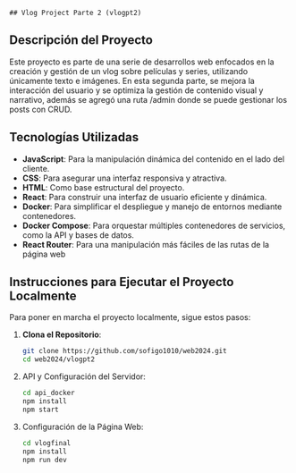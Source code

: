`## Vlog Project Parte 2 (vlogpt2)`

## Descripción del Proyecto
Este proyecto es parte de una serie de desarrollos web enfocados en la creación y gestión de un vlog sobre películas y series, utilizando únicamente texto e imágenes. En esta segunda parte, se mejora la interacción del usuario y se optimiza la gestión de contenido visual y narrativo, además se agregó una ruta /admin donde se puede gestionar los posts con CRUD.

## Tecnologías Utilizadas
- **JavaScript**: Para la manipulación dinámica del contenido en el lado del cliente.
- **CSS**: Para asegurar una interfaz responsiva y atractiva.
- **HTML**: Como base estructural del proyecto.
- **React**: Para construir una interfaz de usuario eficiente y dinámica.
- **Docker**: Para simplificar el despliegue y manejo de entornos mediante contenedores.
- **Docker Compose**: Para orquestar múltiples contenedores de servicios, como la API y bases de datos.
- **React Router**: Para una manipulación más fáciles de las rutas de la página web

## Instrucciones para Ejecutar el Proyecto Localmente
Para poner en marcha el proyecto localmente, sigue estos pasos:

1. **Clona el Repositorio**:
   ```bash
   git clone https://github.com/sofigo1010/web2024.git
   cd web2024/vlogpt2 

1.  API y Configuración del Servidor:

    ```bash
    cd api_docker
    npm install
    npm start

2.  Configuración de la Página Web:

    ```bash
    cd vlogfinal
    npm install
    npm run dev

